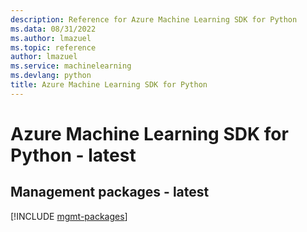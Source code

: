 ```yaml
---
description: Reference for Azure Machine Learning SDK for Python
ms.data: 08/31/2022
ms.author: lmazuel
ms.topic: reference
author: lmazuel
ms.service: machinelearning
ms.devlang: python
title: Azure Machine Learning SDK for Python
---
```

# Azure Machine Learning SDK for Python - latest

## Management packages - latest
[!INCLUDE [mgmt-packages](machine-learning-mgmt-index.md)]